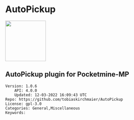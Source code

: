 # AutoPickup
<img src="https://raw.githubusercontent.com/Tobias-2006/AutoPickup/1e36459cba72fa080a56a126ea0d59a3053f142d/icon.png" width="128" height="128" />

## AutoPickup plugin for Pocketmine-MP
```properties
Version: 1.0.6
    API: 4.0.0
    Updated: 12-03-2022 16:09:43 UTC
Repo: https://github.com/tobiaskirchmaier/AutoPickup
License: gpl-3.0
Categories: General,Miscellaneous
Keywords: 
```